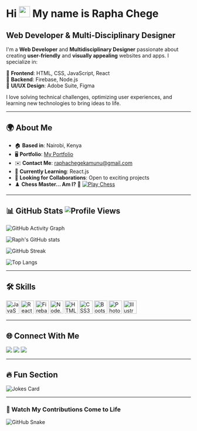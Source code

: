 # Hi <img src="https://media.giphy.com/media/hvRJCLFzcasrR4ia7z/giphy.gif" width="30px"> My name is Rapha Chege


## Web Developer & Multi-Disciplinary Designer  

I'm a **Web Developer** and **Multidisciplinary Designer** passionate about creating **user-friendly** and **visually appealing** websites and apps. I specialize in:  

🔹 **Frontend**: HTML, CSS, JavaScript, React  
🔹 **Backend**: Firebase, Node.js  
🔹 **UI/UX Design**: Adobe Suite, Figma  

I love solving technical challenges, optimizing user experiences, and learning new technologies to bring ideas to life.  

---

## 🌍 About Me  

- 🏠 **Based in**: Nairobi, Kenya  
- 🖥️ **Portfolio**: [My Portfolio](https://my-portfolio-delta-self-31.vercel.app/)  
- ✉️ **Contact Me**: [raphachegekamunu@gmail.com](mailto:raphachegekamunu@gmail.com)  
- 📖 **Currently Learning**: React.js  
- 🤝 **Looking for Collaborations**: Open to exciting projects  
- ♟️ **Chess Master... Am I?** 🤪 [![Play Chess](https://img.shields.io/badge/Play-Chess-green?style=for-the-badge&logo=chess.com&logoColor=white)](https://www.chess.com/play/computer)  

---

## 📊 GitHub Stats  ![Profile Views](https://komarev.com/ghpvc/?username=raphachegeke&label=Profile%20Views&color=6366f1&style=flat&hide_border=true)  


![GitHub Activity Graph](https://github-readme-activity-graph.vercel.app/graph?username=raphachegeke&bg_color=1c1917&color=ffffff&line=6366f1&point=14b8a6&area_color=6366f1&title_color=6366f1&area=true&hide_border=true)  

![Raph's GitHub stats](https://github-readme-stats.vercel.app/api?username=raphachegeke&show_icons=true&count_private=true&title_color=6366f1&text_color=ffffff&icon_color=14b8a6&bg_color=1c1917&hide_border=true)  

![GitHub Streak](https://streak-stats.demolab.com/?user=raphachegeke&background=1c1917&border=000000&stroke=6366f1&ring=6366f1&fire=14b8a6&currStreakNum=ffffff&sideNums=ffffff&currStreakLabel=6366f1&sideLabels=14b8a6&dates=ffffff&hide_border=true)  

![Top Langs](https://github-readme-stats.vercel.app/api/top-langs/?username=raphachegeke&layout=compact&title_color=6366f1&text_color=ffffff&icon_color=14b8a6&bg_color=1c1917&hide_border=true)  

---

## 🛠 Skills  

<p align="left">
  <a href="https://developer.mozilla.org/en-US/docs/Web/JavaScript" target="_blank"><img src="https://raw.githubusercontent.com/danielcranney/readme-generator/main/public/icons/skills/javascript-colored.svg" width="36" height="36" alt="JavaScript" /></a>
  <a href="https://reactjs.org/" target="_blank"><img src="https://raw.githubusercontent.com/danielcranney/readme-generator/main/public/icons/skills/react-colored.svg" width="36" height="36" alt="React" /></a>
  <a href="https://firebase.google.com/" target="_blank"><img src="https://raw.githubusercontent.com/danielcranney/readme-generator/main/public/icons/skills/firebase-colored.svg" width="36" height="36" alt="Firebase" /></a>
  <a href="https://nodejs.org/en/" target="_blank"><img src="https://raw.githubusercontent.com/danielcranney/readme-generator/main/public/icons/skills/nodejs-colored.svg" width="36" height="36" alt="Node.js" /></a>
  <a href="https://developer.mozilla.org/en-US/docs/Glossary/HTML5" target="_blank"><img src="https://raw.githubusercontent.com/danielcranney/readme-generator/main/public/icons/skills/html5-colored.svg" width="36" height="36" alt="HTML5" /></a>
  <a href="https://www.w3.org/TR/CSS/#css" target="_blank"><img src="https://raw.githubusercontent.com/danielcranney/readme-generator/main/public/icons/skills/css3-colored.svg" width="36" height="36" alt="CSS3" /></a>
  <a href="https://getbootstrap.com/" target="_blank"><img src="https://raw.githubusercontent.com/danielcranney/readme-generator/main/public/icons/skills/bootstrap-colored.svg" width="36" height="36" alt="Bootstrap" /></a>
  <a href="https://www.adobe.com/" target="_blank"><img src="https://raw.githubusercontent.com/danielcranney/readme-generator/main/public/icons/skills/photoshop-colored.svg" width="36" height="36" alt="Photoshop" /></a>
  <a href="https://www.adobe.com/products/illustrator.html" target="_blank"><img src="https://raw.githubusercontent.com/danielcranney/readme-generator/main/public/icons/skills/illustrator-colored.svg" width="36" height="36" alt="Illustrator" /></a>
</p>

---

## 🌐 Connect With Me  

<p align="left">
  <a href="https://github.com/raphachegeke" target="_blank"><img src="https://img.shields.io/badge/GitHub-1c1917?style=for-the-badge&logo=github&logoColor=14b8a6" /></a>
  <a href="https://www.linkedin.com/in/rapha-kamunu-38b1212ba" target="_blank"><img src="https://img.shields.io/badge/LinkedIn-1c1917?style=for-the-badge&logo=linkedin&logoColor=14b8a6" /></a>
  <a href="https://www.x.com/kamunu9288" target="_blank"><img src="https://img.shields.io/badge/Twitter-1c1917?style=for-the-badge&logo=twitter&logoColor=14b8a6" /></a>
</p>

---

## 🔥 Fun Section  

![Jokes Card](https://readme-jokes.vercel.app/api)  

---

### 🐍 Watch My Contributions Come to Life  

![GitHub Snake](https://raw.githubusercontent.com/raphachegeke/raphachegeke/main/dist/github-contribution-grid-snake.svg)
